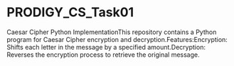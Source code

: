 # PRODIGY_CS_Task01
Caesar Cipher Python ImplementationThis repository contains a Python program for Caesar Cipher encryption and decryption.Features:Encryption: Shifts each letter in the message by a specified amount.Decryption: Reverses the encryption process to retrieve the original message.
